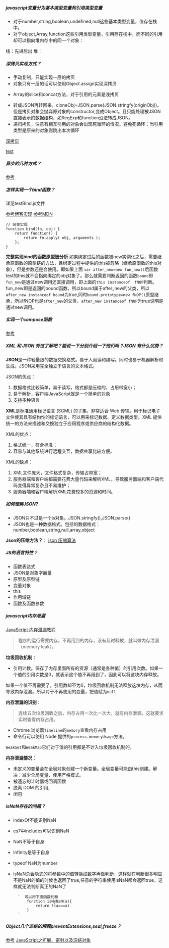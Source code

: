 ##### javascript变量分为基本类型变量和引用类型变量
* 对于number,string,boolean,undefined,null这些基本类型变量，值存在栈中。
* 对于object,Array,function这些引用类型变量，引用存在栈中，而不同的引用却可以指向堆内存中的同一个对象：

栈：先进后出
堆：

##### 深拷贝实现方式？

* 手动复制，只能实现一层的拷贝
* 对象只有一层的话可以使用Object.assign实现深拷贝
+ Array的slice和concat方法，对于引用的元素是浅拷贝
* 转成JSON再转回来。cloneObj=JSON.parse(JSON.stringfy(originObj))。但是拷贝对象会抛弃原对象的constructor,变成Object。且只能处理被JSON直接表示的数据结构，如RegExp和function没法转成JSON。
* 递归拷贝，注意有相互引用的对象会出现死循环的情况。避免死循环：当引用类型是原来的对象则跳出本次循环

[深拷贝](https://github.com/wengjq/Blog/issues/3)

[test](https://blog.csdn.net/sysuzhyupeng/article/details/70340598)

##### 异步的几种方式？

[参考](https://www.jianshu.com/p/99d9eda110f6)

##### 怎样实现一个bind函数？
详见testBind.js文件

[参考博客实现](https://segmentfault.com/a/1190000007342882)
[参考MDN](https://developer.mozilla.org/zh-CN/docs/Web/JavaScript/Reference/Global_Objects/Function/bind)

    // 简单实现
    function bind(fn, obj) {  
        return function() { 
            return fn.apply( obj, arguments );  
        }; 
    }
        
**完整实现bind的函数原型链分析** 
如果绑定过后的函数被new实例化之后，需要继承原函数的原型链的方法，且绑定过程中提供的this被忽略（继承原函数的this对象），但是参数还是会使用。即如果上面 ``var after_new=new fun_new()``后函数test的this就不会指向绑定的obj对象了。那么就需要判断返回的函数``bound``即``fun_new``是通过new调用还直接调用，即上面的``this instanceof  fNOP``判断。fun_new即是返回的bound函数，所以bound属于after_new的父类，所以``after_new instanceof bound``为true,同时``bound.prototype=new fNOP()``原型继承，所以fNOP也是``after_new``的父类，``after_new instanceof fNOP``为true说明是通过new调用。

##### 实现一个compose函数
[参考](https://segmentfault.com/a/1190000008394749)



##### XML 和 JSON 有过了解吧？能说一下分别介绍一下他们吗？JSON 有什么优势？
**JSON**是一种轻量级的数据交换格式。易于人阅读和编写。同时也易于机器解析和生成。JSON采用完全独立于语言的文本格式。

JSON的优点：
1. 数据格式比较简单，易于读写，格式都是压缩的，占用带宽小；
2. 易于解析，客户端JavaScript就是一个简单的对象
3. 支持多种语言

**XML**是标准通用标记语言 (SGML) 的子集，非常适合 Web 传输。用于标记电子文件使其具有结构性的标记语言，可以用来标记数据、定义数据类型。XML 提供统一的方法来描述和交换独立于应用程序或供应商的结构化数据。

XML的优点：
1. 格式统一，符合标准；
2. 容易与其他系统进行远程交互，数据共享比较方便。

XML的缺点：
1. XML文件庞大，文件格式复杂，传输占带宽；
2. 服务器端和客户端都需要花费大量代码来解析XML，导致服务器端和客户端代码变得异常复杂且不易维护；
3. 服务器端和客户端解析XML花费较多的资源和时间。


##### 如何理解JSON?
+ JSON只不过是一个js对象。JSON.stringfy(),JSON.parse()
+ JSON也是一种数据格式。包括的数据格式：number,boolean,string,null,array,object

**Json的压缩方法？**：
[json 压缩算法](https://blog.csdn.net/qq646350979/article/details/79841556)

##### JS的语言特性？
- 函数表达式
- JSON是对象字面量
- 原型及原型链
- 变量对象
- this
- 作用域链
- 函数及函数参数

##### javascript内存泄漏
[JavaScript 内存泄漏教程](http://www.ruanyifeng.com/blog/2017/04/memory-leak.html)

> 程序的运行需要内存。不再用到的内存，没有及时释放，就叫做内存泄漏（memory leak）。

**垃圾回收机制**：
- 引用计数。保存了内存里面所有的资源（通常是各种值）的引用次数。如果一个值的引用次数是0，就表示这个值不再用到了，因此可以将这块内存释放。

如果一个值不再需要了，引用数却不为0，垃圾回收机制无法释放这块内存，从而导致内存泄漏。所以对于不再使用的变量，把值赋为`null`

**内存泄漏的识别**：
> 连续五次垃圾回收之后，内存占用一次比一次大，就有内存泄漏。这就要求实时查看内存占用。

- Chrome 浏览器`Timeline`的`memory`查看内存占用
- 命令行可以使用 Node 提供的`process.memoryUsage`方法。

`WeakSet`和`WeakMap`它们对于值的引用都是不计入垃圾回收机制的。

**内存泄漏情况**：
- 未定义的变量会在全局对象创建一个新变量。全局变量可能由this创建。解决：减少全局变量，使用严格模式。
- 被遗忘的计时器或回调函数
- 脱离 DOM 的引用,
- 闭包

##### isNaN存在的问题？
- indexOf不能识别NaN
- es7中includes可以识别NaN
- NaN不等于自身
- Infinity是等于自身
- typeof NaN为number
- isNaN总会隐式的将参数中的值转换成数字再做判断，这样就在判断很多明显不是NaN的值的时候也返回了true,任意的字符串使用isNaN都会返回true，这样就无法判断真正的NaN了

        `  可以用下面函数判断
            function isMyNaN(a){
                return !(a===a)
            }
        `

##### Object几个冻结的解释preventExtensions,seal,freeze？
[参考](https://www.cnblogs.com/minigrasshopper/p/9144223.html)
[JavaScript之扩展、密封以及冻结对象](https://blog.csdn.net/u010297791/article/details/60479059)

